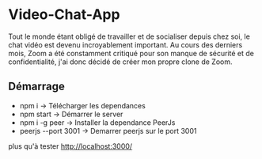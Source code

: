# Video-Chat-App

Tout le monde étant obligé de travailler et de socialiser depuis chez soi, le chat vidéo est devenu incroyablement important. Au cours des derniers mois, Zoom a été constamment critiqué pour son manque de sécurité et de confidentialité, j'ai donc décidé de créer mon propre clone de Zoom.

## Démarrage

- npm i -> Télécharger les dependances
- npm start -> Démarrer le server
- npm i -g peer -> Installer la dependance PeerJs
- peerjs --port 3001 -> Demarrer peerjs sur le port 3001

plus qu'à tester [http://localhost:3000/](http://localhost:3000/)


